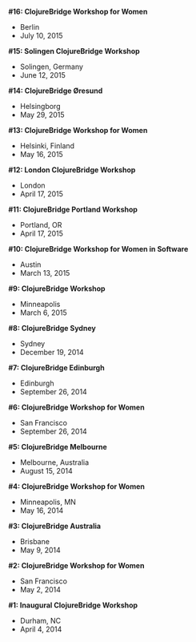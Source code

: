 **#16: ClojureBridge Workshop for Women**

* Berlin
* July 10, 2015

**#15: Solingen ClojureBridge Workshop**

* Solingen, Germany
* June 12, 2015

**#14: ClojureBridge Øresund**

* Helsingborg
* May 29, 2015

**#13: ClojureBridge Workshop for Women**

* Helsinki, Finland
* May 16, 2015

**#12: London ClojureBridge Workshop**

* London
* April 17, 2015

**#11: ClojureBridge Portland Workshop**

* Portland, OR
* April 17, 2015

**#10: ClojureBridge Workshop for Women in Software**

* Austin
* March 13, 2015

**#9: ClojureBridge Workshop**

* Minneapolis
* March 6, 2015

**#8: ClojureBridge Sydney**

* Sydney
* December 19, 2014

**#7: ClojureBridge Edinburgh**

* Edinburgh
* September 26, 2014

**#6: ClojureBridge Workshop for Women**

* San Francisco
* September 26, 2014

**#5: ClojureBridge Melbourne**

* Melbourne, Australia
* August 15, 2014

**#4: ClojureBridge Workshop for Women**

* Minneapolis, MN
* May 16, 2014

**#3: ClojureBridge Australia**

* Brisbane
* May 9, 2014

**#2: ClojureBridge Workshop for Women**

* San Francisco
* May 2, 2014

**#1: Inaugural ClojureBridge Workshop**

* Durham, NC
* April 4, 2014
